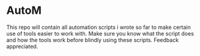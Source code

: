 # AutoM
This repo will contain all automation scripts i wrote so far to make certain use of tools easier to work with.
Make sure you know what the script does and how the tools work before blindly using these scripts. Feedback appreciated. 
